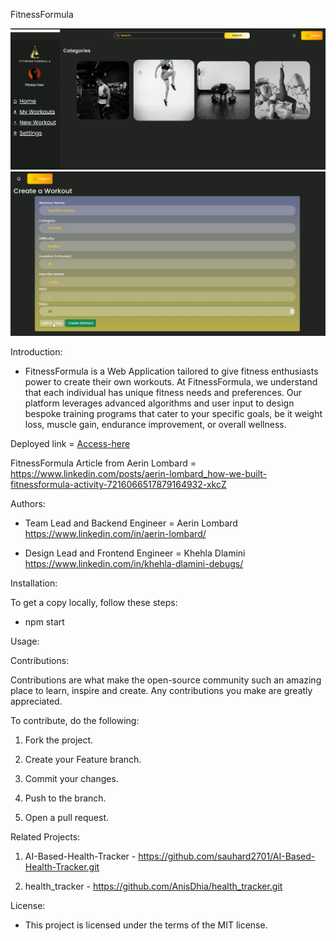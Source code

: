 FitnessFormula

![dashboard-image](README-images/dashboard-1.png)
![custom-workout](README-images/create-workout.png)

Introduction:

- FitnessFormula is a Web Application tailored to give fitness enthusiasts power to create their own workouts. At FitnessFormula, we understand that each individual has unique fitness needs and preferences. Our platform leverages advanced algorithms and user input to design bespoke training programs that cater to your specific goals, be it weight loss, muscle gain, endurance improvement, or overall wellness.

Deployed link = [Access-here](https://web.fitnessformula.al-code.tech/)

FitnessFormula Article from Aerin Lombard = https://www.linkedin.com/posts/aerin-lombard_how-we-built-fitnessformula-activity-7216066517879164932-xkcZ

Authors:

- Team Lead and Backend Engineer = Aerin Lombard https://www.linkedin.com/in/aerin-lombard/

- Design Lead and Frontend Engineer = Khehla Dlamini https://www.linkedin.com/in/khehla-dlamini-debugs/

Installation:

To get a copy locally, follow these steps:








- npm start

Usage:






Contributions:

Contributions are what make the open-source community such an amazing place to learn, inspire and create. Any contributions you make are greatly appreciated.

To contribute, do the following:

1. Fork the project.

2. Create your Feature branch.

3. Commit your changes.

4. Push to the branch.

5. Open a pull request.

Related Projects:

1. AI-Based-Health-Tracker - https://github.com/sauhard2701/AI-Based-Health-Tracker.git 

2. health_tracker - https://github.com/AnisDhia/health_tracker.git

License:

- This project is licensed under the terms of the MIT license.
